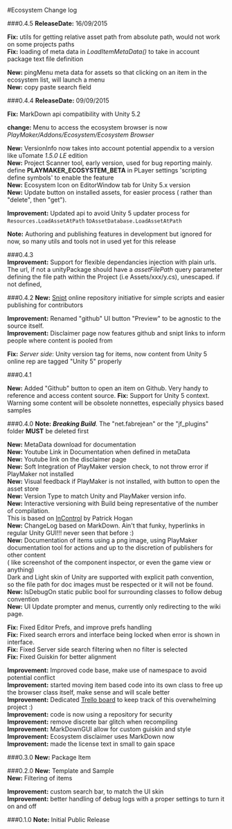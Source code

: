 #Ecosystem Change log

###0.4.5
**ReleaseDate:** 16/09/2015  

**Fix:** utils for getting relative asset path from absolute path, would not work on some projects paths  
**Fix:** loading of meta data in *LoadItemMetaData()* to take in account package text file definition  

**New:** pingMenu meta data for assets so that clicking on an item in the ecosystem list, will launch a menu  
**New:** copy paste search field  

###0.4.4
**ReleaseDate:** 09/09/2015 
 
**Fix:** MarkDown api compatibility with Unity 5.2  

**change:** Menu to access the ecosystem browser is now *PlayMaker/Addons/Ecosystem/Ecosystem Browser*  

**New:** VersionInfo now takes into account potential appendix to a version like uTomate *1.5.0 LE* edition  
**New:** Project Scanner tool, early version, used for bug reporting mainly. define **PLAYMAKER\_ECOSYSTEM\_BETA** in PLayer settings 'scripting define symbols' to enable the feature   
**New:** Ecosystem Icon on EditorWindow tab for Unity 5.x version  
**New:** Update button on installed assets, for easier process ( rather than "delete", then "get").

**Improvement:** Updated api to avoid Unity 5 updater process for `Resources.LoadAssetAtPath` to`AssetDatabase.LoadAssetAtPath`  

**Note:** Authoring and publishing features in development but ignored for now, so many utils and tools not in used yet for this release  

###0.4.3  
**Improvement:** Support for flexible dependancies injection with plain urls. The url, if not a unityPackage should have a _assetFilePath_ query parameter defining the file path within the Project (i.e Assets/xxx/y.cs), unescaped. if not defined, 

###0.4.2
**New:** [Snipt](https://snipt.net/) online repository initiative for simple scripts and easier publishing for contributors  

**Improvement:** Renamed "github" UI button "Preview" to be agnostic to the source itself.  
**Improvement:** Disclaimer page now features github and snipt links to inform people where content is pooled from 

**Fix:** *Server side*: Unity version tag for items, now content from Unity 5 online rep are tagged "Unity 5" properly

###0.4.1

**New:** Added "Github" button to open an item on Github. Very handy to reference and access content source.
**Fix:** Support for Unity 5 context. Warning some content will be obsolete nonnettes, especially physics based samples

###0.4.0
**Note:** **_Breaking Build_**. The "net.fabrejean" or the "jf_plugins" folder **MUST** be deleted first

**New:** MetaData download for documentation   
**New:** Youtube Link in Documentation when defined in metaData   
**New:** Youtube link on the disclaimer page  
**New:** Soft Integration of PlayMaker version check, to not throw error if PlayMaker not installed  
**New:** Visual feedback if PlayMaker is not installed, with button to open the asset store   
**New:** Version Type to match Unity and PlayMaker version info.  
**New:** Interactive versioning with Build being representative of the number of compilation.   
This is based on [InControl](https://github.com/pbhogan/InControl) by Patrick Hogan   
**New:** ChangeLog based on MarkDown. Ain't that funky, hyperlinks in regular Unity GUI!!! never seen that before :)  
**New:** Documentation of items using a png image, using PlayMaker documentation tool for actions and up to the discretion of publishers for other content  
( like screenshot of the component inspector, or even the game view or anything)   
 Dark and Light skin of Unity are supported with explicit path convention,   
 so the file path for doc images must be respected or it will not be found.   
**New:** IsDebugOn static public bool for surrounding classes to follow debug convention   
**New:** UI Update prompter and menus, currently only redirecting to the wiki page.

**Fix:** Fixed Editor Prefs, and improve prefs handling   
**Fix:** Fixed search errors and interface being locked when error is shown in interface.  
**Fix:** Fixed Server side search filtering when no filter is selected  
**Fix:** Fixed Guiskin for better alignment   
 
**Improvement:** Improved code base, make use of namespace to avoid potential conflict   
**Improvement:** started moving item based code into its own class to free up the browser class itself, make sense and will scale better  
**Improvement:** Dedicated [Trello board](https://trello.com/b/U0AH0SHy/ecosystem) to keep track of this overwhelming project :)   
**Improvement:** code is now using a repository for security   
**Improvement:** remove discrete bar glitch when recompiling   
**Improvement:** MarkDownGUI allow for custom guiskin and style   
**Improvement:** Ecosystem disclaimer uses MarkDown now   
**Improvement:** made the license text in small to gain space   


###0.3.0
**New:**	Package Item   


###0.2.0
**New:**	Template and Sample  
**New:**	Filtering of items

**Improvement:** custom search bar, to match the UI skin   
**Improvement:** better handling of debug logs with a proper settings to turn it on and off


###0.1.0
**Note:**	Initial Public Release 